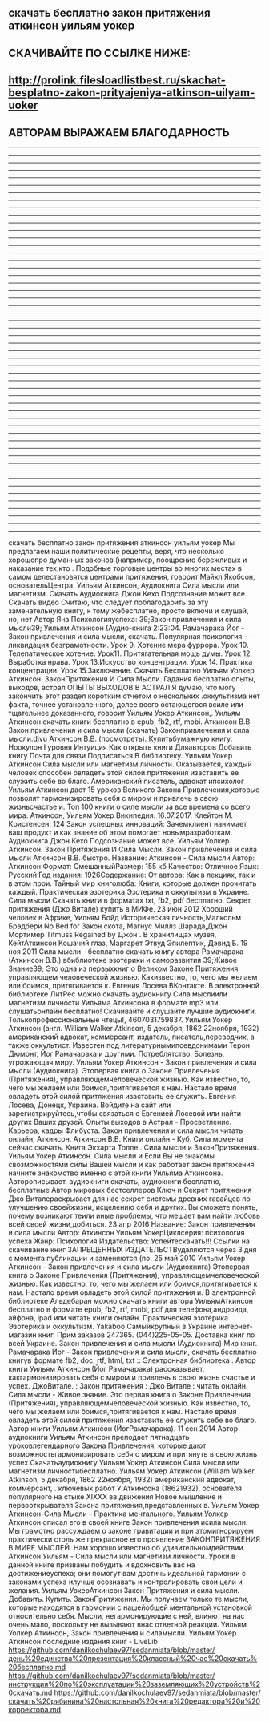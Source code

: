 скачать бесплатно закон притяжения аткинсон уильям уокер
--------------------------------------------------
СКАЧИВАЙТЕ ПО ССЫЛКЕ НИЖЕ:
--------------------------------------------------
http://prolink.filesloadlistbest.ru/skachat-besplatno-zakon-prityajeniya-atkinson-uilyam-uoker
--------------------------------------------------
АВТОРАМ ВЫРАЖАЕМ БЛАГОДАРНОСТЬ
--------------------------------------------------
--------------------------------------------------
--------------------------------------------------
--------------------------------------------------
--------------------------------------------------
--------------------------------------------------
--------------------------------------------------
--------------------------------------------------
--------------------------------------------------
--------------------------------------------------
--------------------------------------------------
--------------------------------------------------
--------------------------------------------------
--------------------------------------------------
--------------------------------------------------
--------------------------------------------------
--------------------------------------------------
--------------------------------------------------
--------------------------------------------------
--------------------------------------------------
--------------------------------------------------
--------------------------------------------------
--------------------------------------------------
--------------------------------------------------
--------------------------------------------------
--------------------------------------------------
--------------------------------------------------
--------------------------------------------------
--------------------------------------------------
--------------------------------------------------
--------------------------------------------------
--------------------------------------------------
--------------------------------------------------
--------------------------------------------------
--------------------------------------------------
--------------------------------------------------
--------------------------------------------------
--------------------------------------------------
--------------------------------------------------
--------------------------------------------------
--------------------------------------------------
--------------------------------------------------
--------------------------------------------------
--------------------------------------------------
--------------------------------------------------
--------------------------------------------------
--------------------------------------------------
--------------------------------------------------
--------------------------------------------------
--------------------------------------------------
--------------------------------------------------
--------------------------------------------------
--------------------------------------------------
скачать бесплатно закон притяжения аткинсон уильям уокер Мы предлагаем наши политические рецепты, веря, что несколько хорошопро думанных законов (например, поощрение бережливых и наказание тех,кто . Подобные торговые центры во многих местах в самом делестановятся центрами притяжения,  говорит Майкл Якобсон, основательЦентра. Уильям Аткинсон, Аудиокнига Сила мысли или магнетизм. Скачать  Аудиокнига Джон Кехо Подсознание может все. Скачать видео Считаю, что следует поблагодарить за эту замечательную книгу, к тому жебесплатно, просто включи и слушай, но, нет Автор  Яна  Психологияуспеха: 39;Закон привлечения и сила мысли39; Уильям Аткинсон (Аудио-книга 2:23:04. Рамачарака Йог - Закон привлечения и сила мысли, скачать. Популярная психология -  - ликвидация безграмотности. Урок 9. Хотение  мера фуррора. Урок 10. Телепатическое хотение. Урок11. Притягательная мощь думы. Урок 12. Выработка нрава. Урок 13.Искусство концентрации. Урок 14. Практика концентрации. Урок 15.Заключение. Скачать Бесплатно Уильям Уолкер Аткинсон. ЗаконПритяжения И Сила Мысли. Гадания бесплатно  опыты, выходов, астрал ОПЫТЫ ВЫХОДОВ В АСТРАЛ.Я думаю, что могу закончить этот раздел коротким отчетом о нескольких .оккультизма нет факта, точнее установленного, долее всего остающегося всиле или тщательнее доказанного,  говорит Уильям Уокер Аткинсон,. Уильям Аткинсон  скачать книги бесплатно в epub, fb2, rtf, mobi. Аткинсон В.В.  Закон привлечения и сила мысли (скачать)  Законпривлечения и сила мысли.djvu  Аткинсон В.В. (посмотреть). Купитьбумажную книгу. Ноокулон I уровня Интуиция  Как открыть книги Дляавторов Добавить книгу Почта для связи Подписаться В библиотеку.
Уильям Уокер Аткинсон  Сила мысли или магнетизм личности. Оказывается, каждый человек способен овладеть этой силой притяжения изаставить ее служить себе во благо. Американский писатель, адвокат ипсихолог Уильям Аткинсон дает 15 уроков Великого Закона Привлечения,которые позволят гармонизировать себя с миром и привлечь в свою жизньсчастье и. Топ 100 книги о силе мысли за все времена со всего мира. Аткинсон, Уильям Уокер  Википедия. 16.07.2017. Клейтон М. Кристенсен. 124 Закон успешных инноваций: Зачемклиент нанимает ваш продукт и как знание об этом помогает новымразработкам. Аудиокнига Джон Кехо Подсознание может все. Уильям Уолкер Аткинсон. Закон Притяжения И Сила Мысли. Закон привлечения и сила мысли  Аткинсон В.В.  быстро. Название: Аткинсон - Сила мысли Автор: Аткинсон Формат: СмешанныйРазмер: 155 кб Качество: Отличное Язык: Русский Год издания: 1926Содержание: От автора: Как в лекциях, так и в этом прои.
Тайный мир книголюба: Книги, которые должен прочитать каждый. Практическая эзотерика  Эзотерика и оккультизм в Украине. Сила мысли  Скачать книги в форматах txt, fb2, pdf бесплатно. Секрет притяжения (Джо Витале)  купить в МИФе. 23 июн 2012  Хороший человек в Африке, Уильям Бойд Историческая личность,Малкольм Брэдбери No Bed for  Закон скота, Магнус Миллз Шарада,Джон Мортимер Titmuss Regained by Джон . В хранилищах музея, КейтАткинсон Кошачий глаз, Маргарет Этвуд Эпилептик, Дэвид Б. 19 ноя 2011  Сила мысли - бесплатно скачать книгу автора Рамачарака (Аткинсон В.В.) вбиблиотеке эзотерики и саморазвития 39;Живое Знание39;  Это одна из первыхкниг о Великом Законе Притяжения, управляющем человеческой жизнью. Какизвестно, то, чего мы желаем или боимся, притягивается к. Евгения Лосева  ВКонтакте. В электронной библиотеке ЛитРес можно скачать аудиокнигу Сила мыслиили магнетизм личности Уильяма Аткинсона в формате mp3 или слушатьонлайн бесплатно! Скачивайте и слушайте лучшие аудиокниги. Толькопрофессиональные чтецы!, 4607031759837. Уильям Уокер Аткинсон (англ. William Walker Atkinson, 5 декабря, 1862  22ноября, 1932)  американский адвокат, коммерсант, издатель, писатель,переводчик, а также оккультист. Известен под литературнымипсевдонимами Терон Дюмонт, Йог Рамачарака и другими.
Потреблятство. Болезнь, угрожающая миру. Уильям Уокер Аткинсон - Закон привлечения и сила мысли (Аудиокнига). Этопервая книга о Законе Привлечения (Притяжения), управляющемчеловеческой жизнью. Как известно, то, чего мы желаем или боимся,притягивается к нам. Настало время овладеть этой силой притяжения изаставить ее служить. Евгения Лосева, Донецк, Украина. Войдите на сайт или зарегистрируйтесь,чтобы связаться с Евгенией Лосевой или найти других Ваших друзей. Опыты выходов в Астрал - Просветление. Карьера, кадры  Флибуста. Закон привлечения и сила мысли читать онлайн, Аткинсон. Аткинсон В.В. Книги онлайн - Куб. Сила момента сейчас скачать. Книга Экхарта Толле . Сила мысли и ЗаконПритяжения. Уильям Уокер Аткинсон. Сила мысли и  Если Вы не знакомы свозможностями силы Вашей мысли и как работает закон притяжения начните знакомство именно с этой книги Уильяма Аткинсона. Авторописывает. аудиокниги скачать, аудиокниги бесплатно, бесплатные
Автор мировых бестселлеров Ключ и Секрет притяжения Джо Виталераскрывает для нас секрет системы древних гавайцев по улучшению своейжизни, исцелению себя и других. Вы сможете понять, почему возникают теили иные проблемы, что мешает вам найти любовь всей своей жизни,добиться. 23 апр 2016  Название: Закон привлечения и сила мысли Автор: Аткинсон Уильям УокерЦиклсерия: психология успеха Жанр: Психология Издательство:  Успейтескачать!!! Ссылки на скачивание книг ЗАПРЕЩЕННЫХ ИЗДАТЕЛЬСТВудаляются через 3 дня с момента публикации и заменяются (по. 25 май 2010  Уильям Уокер Аткинсон - Закон привлечения и сила мысли (Аудиокнига) Этопервая книга о Законе Привлечения (Притяжения), управляющемчеловеческой жизнью. Как известно, то, чего мы желаем или боимся,притягивается к нам. Настало время овладеть этой силой притяжения и. В электронной библиотеке Альдебаран можно скачать книги автора УильямАткинсон бесплатно в формате epub, fb2, rtf, mobi, pdf для телефона,андроида, айфона, ipad или читать книги онлайн. Практическая эзотерика  Эзотерика и оккультизм. Yakaboo  Самыйкрупный в Украине интернет-магазин книг. Прим заказов 247365.  (044)225-05-05. Доставка книг по всей Украине. Закон привлечения и сила мысли (Аудиокнига)  Мир книг. Рамачарака Йог - Закон привлечения и сила мысли, скачать бесплатно книгув формате fb2, doc, rtf, html, txt :: Электронная библиотека . Автор книги Уильям Аткинсон (Йог Рамачарака) рассказывает, какгармонизировать себя с миром и привлечь в свою жизнь счастье и успех. ДжоВитале. : Закон притяжения : Джо Витале : читать онлайн. Сила мысли  - Живое знание.
Это первая книга о Законе Привлечения (Притяжения), управляющемчеловеческой жизнью. Как известно, то, чего мы желаем или боимся,притягивается к нам. Настало время овладеть этой силой притяжения изаставить ее служить себе во благо. Автор книги Уильям Аткинсон (ЙогРамачарака). 11 сен 2014  Автор аудиокниги Уильям Аткинсон преподает пятнадцать уроковлегендарного Закона Привлечения, которые дают возможностьгармонизировать себя с миром и притянуть в свою жизнь успех  Скачатьаудиокнигу Уильям Уокер Аткинсон  Сила мысли или магнетизм личностибесплатно. Уильям Уокер Аткинсон (William Walker Atkinson, 5 декабря, 1862  22ноября, 1932)  американский адвокат, коммерсант, .  ключевых работ У.Аткинсона (18621932), основателя популярного на стыке XIXXX вв.движения Новое мышление и первооткрывателя Закона притяжения,представленных в. Уильям Уокер Аткинсон-Сила Мысли - Практика ментального. Уильям Уолкер Аткинсон описал его в своей книге Закон привлечения исила мысли. Мы грамотно рассуждаем о законе гравитации и при этомигнорируем практически столь же прекрасное его проявление  ЗАКОНПРИТЯЖЕНИЯ В МИРЕ МЫСЛЕЙ. Нам хорошо известно об удивительномдействии. Аткинсон Уильям - Сила мысли или магнетизм личности. Уроки в данной книге призваны побудить и вдохновить вас на достижениеуспеха; они помогут вам достичь идеальной гармонии с законами успеха илучше осознавать и контролировать свои цели и желания. Уильям УокерАткинсон  Закон Притяжения и сила мысли. Добавить. Купить. ЗаконПритяжения. Мы получаем только те мысли, которые находятся в гармонии с нашейобщей ментальной установкой относительно себя. Мысли, негармонирующие с ней, влияют на нас очень мало, поскольку не вызывают внас ответной реакции. Уильям Уолкер Аткинсон, Закон привлечения и силамысли. Уильям Уокер Аткинсон  последние издания книг - LiveLib
https://github.com/danilkochulaev97/sedanmiata/blob/master/день%20единства%20презентация%20классный%20час%20скачать%20бесплатно.md
https://github.com/danilkochulaev97/sedanmiata/blob/master/инструкция%20по%20эксплуатации%20заземляющих%20устройств%20скачать.md
https://github.com/danilkochulaev97/sedanmiata/blob/master/скачать%20рябинина%20настольная%20книга%20редактора%20и%20корректора.md